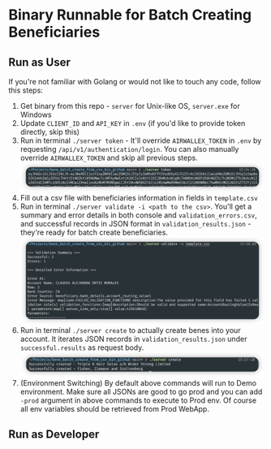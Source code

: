 # Binary Runnable for Batch Creating Beneficiaries
## Run as User
If you're not familiar with Golang or would not like to touch any code, follow this steps:
1. Get binary from this repo - `server` for Unix-like OS, `server.exe` for Windows
2. Update `CLIENT_ID` and `API_KEY` in `.env` (if you'd like to provide token directly, skip this)
3. Run in terminal `./server token` - It'll override `AIRWALLEX_TOKEN` in `.env` by requesting `/api/v1/authentication/login`. You can also manually override `AIRWALLEX_TOKEN` and skip all previous steps.
![token](images/token.png)
4. Fill out a csv file with beneficiaries information in fields in `template.csv`
5. Run in terminal `./server validate -i <path to the csv>`. You'll get a summary and error details in both console and `validation_errors.csv`, and successful records in JSON format in `validation_results.json` - they're ready for batch create beneficiaries.
![validate](images/validate.png)
6. Run in terminal `./server create` to actually create benes into your account. It iterates JSON records in `validation_results.json` under `successful.results` as request body.
![create](images/create.png)
7. (Environment Switching) By default above commands will run to Demo environment. Make sure all JSONs are good to go prod and you can add `-prod` argument in above commands to execute to Prod env. Of course all env variables should be retrieved from Prod WebApp.
## Run as Developer